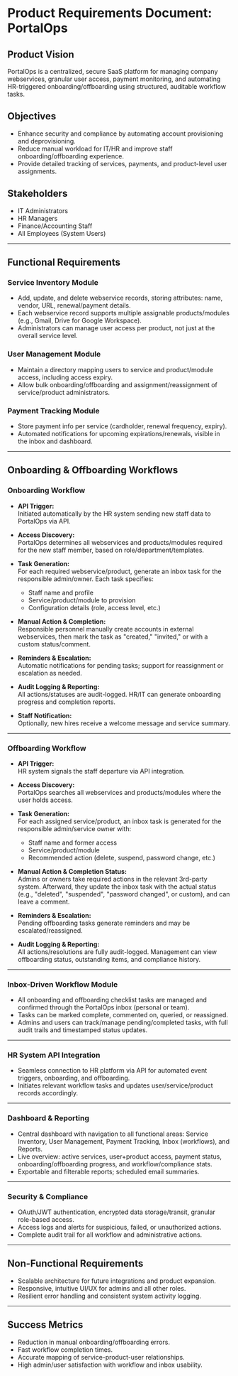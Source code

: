 # Product Requirements Document: PortalOps

## Product Vision
PortalOps is a centralized, secure SaaS platform for managing company webservices, granular user access, payment monitoring, and automating HR-triggered onboarding/offboarding using structured, auditable workflow tasks.

## Objectives
- Enhance security and compliance by automating account provisioning and deprovisioning.
- Reduce manual workload for IT/HR and improve staff onboarding/offboarding experience.
- Provide detailed tracking of services, payments, and product-level user assignments.

## Stakeholders
- IT Administrators
- HR Managers
- Finance/Accounting Staff
- All Employees (System Users)

---

## Functional Requirements

### Service Inventory Module
- Add, update, and delete webservice records, storing attributes: name, vendor, URL, renewal/payment details.
- Each webservice record supports multiple assignable products/modules (e.g., Gmail, Drive for Google Workspace).
- Administrators can manage user access per product, not just at the overall service level.

### User Management Module
- Maintain a directory mapping users to service and product/module access, including access expiry.
- Allow bulk onboarding/offboarding and assignment/reassignment of service/product administrators.

### Payment Tracking Module
- Store payment info per service (cardholder, renewal frequency, expiry).
- Automated notifications for upcoming expirations/renewals, visible in the inbox and dashboard.

---

## Onboarding & Offboarding Workflows

### Onboarding Workflow

- **API Trigger:**  
  Initiated automatically by the HR system sending new staff data to PortalOps via API.

- **Access Discovery:**  
  PortalOps determines all webservices and products/modules required for the new staff member, based on role/department/templates.

- **Task Generation:**  
  For each required webservice/product, generate an inbox task for the responsible admin/owner. Each task specifies:
    - Staff name and profile
    - Service/product/module to provision
    - Configuration details (role, access level, etc.)

- **Manual Action & Completion:**  
  Responsible personnel manually create accounts in external webservices, then mark the task as "created," "invited," or with a custom status/comment.

- **Reminders & Escalation:**  
  Automatic notifications for pending tasks; support for reassignment or escalation as needed.

- **Audit Logging & Reporting:**  
  All actions/statuses are audit-logged. HR/IT can generate onboarding progress and completion reports.

- **Staff Notification:**  
  Optionally, new hires receive a welcome message and service summary.

---

### Offboarding Workflow

- **API Trigger:**  
  HR system signals the staff departure via API integration.

- **Access Discovery:**  
  PortalOps searches all webservices and products/modules where the user holds access.

- **Task Generation:**  
  For each assigned service/product, an inbox task is generated for the responsible admin/service owner with:
    - Staff name and former access
    - Service/product/module
    - Recommended action (delete, suspend, password change, etc.)

- **Manual Action & Completion Status:**  
  Admins or owners take required actions in the relevant 3rd-party system. Afterward, they update the inbox task with the actual status (e.g., "deleted", "suspended", "password changed", or custom), and can leave a comment.

- **Reminders & Escalation:**  
  Pending offboarding tasks generate reminders and may be escalated/reassigned.

- **Audit Logging & Reporting:**  
  All actions/resolutions are fully audit-logged. Management can view offboarding status, outstanding items, and compliance history.

---

### Inbox-Driven Workflow Module

- All onboarding and offboarding checklist tasks are managed and confirmed through the PortalOps inbox (personal or team).
- Tasks can be marked complete, commented on, queried, or reassigned.
- Admins and users can track/manage pending/completed tasks, with full audit trails and timestamped status updates.

---

### HR System API Integration

- Seamless connection to HR platform via API for automated event triggers, onboarding, and offboarding.
- Initiates relevant workflow tasks and updates user/service/product records accordingly.

---

### Dashboard & Reporting

- Central dashboard with navigation to all functional areas: Service Inventory, User Management, Payment Tracking, Inbox (workflows), and Reports.
- Live overview: active services, user+product access, payment status, onboarding/offboarding progress, and workflow/compliance stats.
- Exportable and filterable reports; scheduled email summaries.

---

### Security & Compliance

- OAuth/JWT authentication, encrypted data storage/transit, granular role-based access.
- Access logs and alerts for suspicious, failed, or unauthorized actions.
- Complete audit trail for all workflow and administrative actions.

---

## Non-Functional Requirements

- Scalable architecture for future integrations and product expansion.
- Responsive, intuitive UI/UX for admins and all other roles.
- Resilient error handling and consistent system activity logging.

---

## Success Metrics

- Reduction in manual onboarding/offboarding errors.
- Fast workflow completion times.
- Accurate mapping of service-product-user relationships.
- High admin/user satisfaction with workflow and inbox usability.
